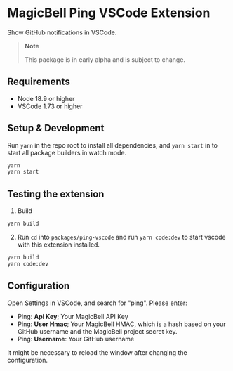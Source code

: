 # MagicBell Ping VSCode Extension

Show GitHub notifications in VSCode.

> **Note**
>
> This package is in early alpha and is subject to change.

## Requirements

- Node 18.9 or higher
- VSCode 1.73 or higher

## Setup & Development

Run `yarn` in the repo root to install all dependencies, and `yarn start` in to start all package builders in watch mode.

```sh
yarn
yarn start
```

## Testing the extension

1. Build
  
```sh
yarn build
```

2. Run
`cd` into `packages/ping-vscode` and run `yarn code:dev` to start vscode with this extension installed.

```sh
yarn build
yarn code:dev
```

## Configuration

Open Settings in VSCode, and search for "ping". Please enter:

- Ping: **Api Key**; Your MagicBell API Key
- Ping: **User Hmac**; Your MagicBell HMAC, which is a hash based on your GitHub username and the MagicBell project secret key.
- Ping: **Username**: Your GitHub username

It might be necessary to reload the window after changing the configuration.
